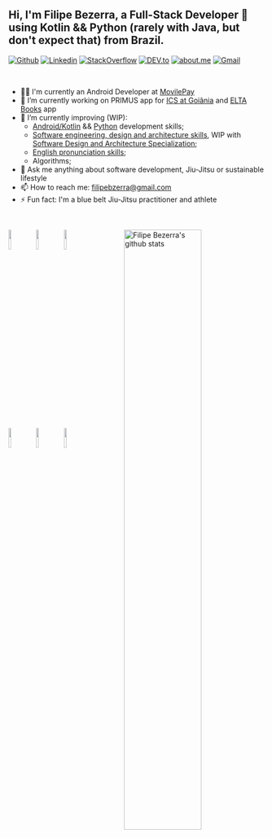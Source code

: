 ## Hi, I'm Filipe Bezerra, a Full-Stack Developer 🚀 using Kotlin && Python (rarely with Java, but don't expect that) from Brazil.

[![Github](https://img.shields.io/badge/-Github-000?style=flat-square&logo=Github&logoColor=white)](https://github.com/filipebezerra)
[![Linkedin](https://img.shields.io/badge/-LinkedIn-blue?style=flat-square&logo=Linkedin&logoColor=white)](https://www.linkedin.com/in/filipebezerra/)
[![StackOverflow](https://img.shields.io/badge/-StackOverflow-f48024?style=flat-square&logo=StackOverflow&logoColor=e7e8eb)](https://stackoverflow.com/users/4107440/filipe-bezerra-de-sousa)
[![DEV.to](https://img.shields.io/badge/-DEV-000000?style=flat-square&logo=dev.to&logoColor=FFFFFF)](https://dev.to/filipebezerra)
[![about.me](https://img.shields.io/badge/-about.me-000000?style=flat-square&logo=about.me&logoColor=FFFFFF)](https://about.me/filipebezerra/)
[![Gmail](https://img.shields.io/badge/-Gmail-c14438?style=flat-square&logo=Gmail&logoColor=white)](mailto:filipebzerra@gmail.com)

&nbsp;

- 👨‍💻 I'm currently an Android Developer at [MovilePay](https://www.linkedin.com/company/movilepay)
- 🔭 I’m currently working on PRIMUS app for [ICS at Goiânia](http://www.icsaude.com.br) and [ELTA Books](https://www.instagram.com/elta.books) app
- 🌱 I’m currently improving (WIP):
  - [Android/Kotlin](https://developer.android.com/kotlin?hl=pt-br) && [Python](https://www.python.org/about/gettingstarted/) development skills;
  - [Software engineering, design and architecture skills](https://coursera.org/share/8c114491207708c91e9ae50484da70a0), WIP with [Software Design and Architecture Specialization](https://www.coursera.org/specializations/software-design-architecture);
  - [English pronunciation skills](https://www.futurelearn.com/certificates/oryxcik);
  - Algorithms;
- 💬 Ask me anything about software development, Jiu-Jitsu or sustainable lifestyle
- 📫 How to reach me: [filipebzerra@gmail.com](mailto:filipebzerra@gmail.com)
- ⚡ Fun fact: I'm a blue belt Jiu-Jitsu practitioner and athlete

&nbsp;

<p>
  <!--
  <a href="https://github.com/filipebezerra">
    <img width="45%" align="left" alt="Luan Almeida's github stats" src="https://github-readme-stats.vercel.app/api/top-langs/?username=filipebezerra&layout=compact" />
  </a>
  -->
  <a href="https://github.com/filipebezerra">
    <img width="55%" align="right" alt="Filipe Bezerra's github stats" src="https://github-readme-stats.vercel.app/api?username=filipebezerra&show_icons=true&theme=cobalt&hide_border=true" />
  </a>
  
  <!-- Your languages and tools. Be careful with the alignment. 
  You can use this sites to get logos: https://www.vectorlogo.zone or https://simpleicons.org/
  -->
  <code><img width="10%" src="https://www.vectorlogo.zone/logos/python/python-ar21.svg"></code>
  <code><img width="10%" src="https://www.vectorlogo.zone/logos/android/android-ar21.svg"></code>
  <code><img width="10%" src="https://www.vectorlogo.zone/logos/kotlinlang/kotlinlang-ar21.svg"></code>
  <br />
  <code><img width="10%" src="https://www.vectorlogo.zone/logos/pocoo_flask/pocoo_flask-ar21.svg"></code>
  <code><img width="10%" src="https://www.vectorlogo.zone/logos/postgresql/postgresql-ar21.svg"></code>
  <code><img width="10%" src="https://www.vectorlogo.zone/logos/firebase/firebase-ar21.svg"></code>
  <br />
</p>

<!--
**filipebezerra/filipebezerra** is a ✨ _special_ ✨ repository because its `README.md` (this file) appears on your GitHub profile.

Here are some ideas to get you started:

- 🔭 I’m currently working on ...
- 🌱 I’m currently learning ...
- 👯 I’m looking to collaborate on ...
- 🤔 I’m looking for help with ...
- 💬 Ask me about ...
- 📫 How to reach me: ...
- 😄 Pronouns: ...
- ⚡ Fun fact: ...
-->
